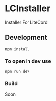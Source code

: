 # LCInstaller
Installer For LiteCord

## Development
```console
npm install
```
### To open in dev use
```console
npm run dev
```

### Build
Soon
